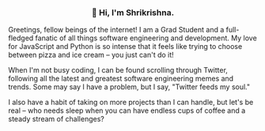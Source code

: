 <h3 align="center"> 👋 Hi, I'm Shrikrishna.</h3>

Greetings, fellow beings of the internet! I am a Grad Student and a full-fledged fanatic of all things software engineering and development. My love for JavaScript and Python is so intense that it feels like trying to choose between pizza and ice cream – you just can't do it!

When I'm not busy coding, I can be found scrolling through Twitter, following all the latest and greatest software engineering memes and trends. Some may say I have a problem, but I say, "Twitter feeds my soul."

I also have a habit of taking on more projects than I can handle, but let's be real – who needs sleep when you can have endless cups of coffee and a steady stream of challenges?

<!--
**falcon-head/falcon-head** is a ✨ _special_ ✨ repository because its `README.md` (this file) appears on your GitHub profile.

Here are some ideas to get you started:

- 🔭 I’m currently working on ...
- 🌱 I’m currently learning ...
- 👯 I’m looking to collaborate on ...
- 🤔 I’m looking for help with ...
- 💬 Ask me about ...
- 📫 How to reach me: ...
- 😄 Pronouns: ...
- ⚡ Fun fact: ...
-->
